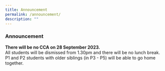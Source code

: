 ```yaml
---
title: Announcement
permalink: /announcement/
description: ""
---
```

### Announcement

**There will be no CCA on 28 September 2023.** <br>All students will be dismissed from 1.30pm and there will be no lunch break. P1 and P2 students with older siblings (in P3 - P5) will be able to go home together.